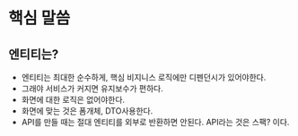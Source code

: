 # 핵심 말씀
## 엔티티는?
- 엔티티는 최대한 순수하게, 핵심 비지니스 로직에만 디펜던시가 있어야한다.
- 그래야 서비스가 커지면 유지보수가 편하다.
- 화면에 대한 로직은 없어야한다.
- 화면에 맞는 것은 폼개체, DTO사용한다.
- API를 만들 때는 절대 엔티티를 외부로 반환하면 안된다. API라는 것은 스팩? 이다. 